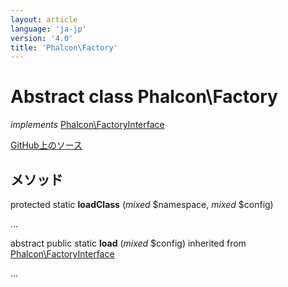 ```yaml
---
layout: article
language: 'ja-jp'
version: '4.0'
title: 'Phalcon\Factory'
---
```

# Abstract class **Phalcon\Factory**

*implements* [Phalcon\FactoryInterface](api/Phalcon_FactoryInterface)

<a href="https://github.com/phalcon/cphalcon/tree/v4.0.0/phalcon/factory.zep" class="btn btn-default btn-sm">GitHub上のソース</a>

## メソッド

protected static **loadClass** (*mixed* $namespace, *mixed* $config)

...

abstract public static **load** (*mixed* $config) inherited from [Phalcon\FactoryInterface](api/Phalcon_FactoryInterface)

...